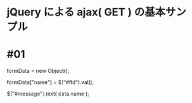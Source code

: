 # jQuery による ajax( GET ) の基本サンプル
# #01

formData = new Object();
    
formData["name"] = $("#fld").val();

$("#message").text( data.name );
    
